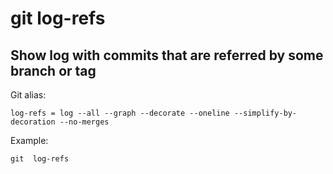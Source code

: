 # git log-refs

## Show log with commits that are referred by some branch or tag

Git alias:

```git
log-refs = log --all --graph --decorate --oneline --simplify-by-decoration --no-merges
```

Example:

```shell
git  log-refs
```
